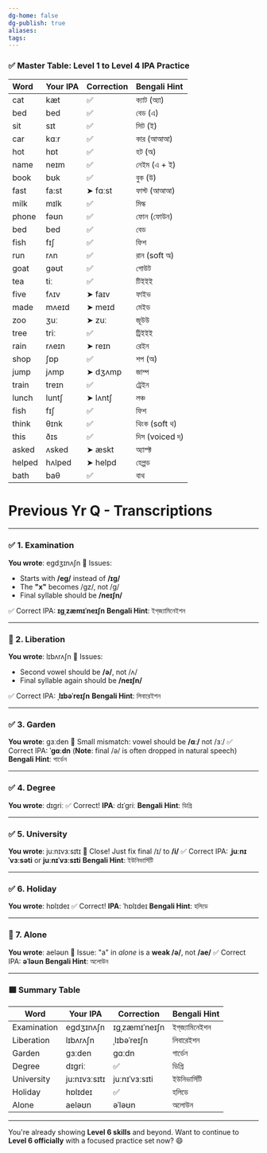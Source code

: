 ```yaml
---
dg-home: false
dg-publish: true
aliases: 
tags:
---
```

### ✅ **Master Table: Level 1 to Level 4 IPA Practice**

| Word   | Your IPA | Correction | Bengali Hint    |
| :----- | :------- | :--------- | :-------------- |
| cat    | kæt      | ✅          | ক্যাট (অ্যা)    |
| bed    | bed      | ✅          | বেড (এ)         |
| sit    | sɪt      | ✅          | সিট (ই)         |
| car    | kɑːr     | ✅          | কার (আআআ)       |
| hot    | hɒt      | ✅          | হট (অ)          |
| name   | neɪm     | ✅          | নেইম (এ + ই)    |
| book   | bʊk      | ✅          | বুক (উ)         |
| fast   | fa\:st   | ➤ fɑːst    | ফাস্ট (আআআ)     |
| milk   | mɪlk     | ✅          | মিল্ক           |
| phone  | fəʊn     | ✅          | ফোন (ফোউন)      |
| bed    | bed      | ✅          | বেড             |
| fish   | fɪʃ      | ✅          | ফিশ             |
| run    | rʌn      | ✅          | রান (soft অ)    |
| goat   | gəʊt     | ✅          | গোউট            |
| tea    | tiː      | ✅          | টিইইই           |
| five   | fʌɪv     | ➤ faɪv     | ফাইভ            |
| made   | mʌeɪd    | ➤ meɪd     | মেইড            |
| zoo    | ʒuː      | ➤ zuː      | জূউউ            |
| tree   | triː     | ✅          | ট্রিইইই         |
| rain   | rʌeɪn    | ➤ reɪn     | রেইন            |
| shop   | ʃɒp      | ✅          | শপ (অ)          |
| jump   | jʌmp     | ➤ dʒʌmp    | জাম্প           |
| train  | treɪn    | ✅          | ট্রেইন          |
| lunch  | luntʃ    | ➤ lʌntʃ    | লঞ্চ            |
| fish   | fɪʃ      | ✅          | ফিশ             |
| think  | θɪnk     | ✅          | থিংক (soft থ)   |
| this   | ðɪs      | ✅          | দিস (voiced দ্) |
| asked  | ʌsked    | ➤ æskt     | অ্যাস্ক্ট       |
| helped | hʌlped   | ➤ helpd    | হেল্পড          |
| bath   | baθ      | ✅          | বাথ             |

# Previous Yr Q - Transcriptions
---

### ✅ 1. **Examination**

**You wrote**: egdʒɪnʌʃn
🔴 Issues:

* Starts with **/eg/** instead of **/ɪg/**
* The **"x"** becomes /gz/, not /g/
* Final syllable should be **/neɪʃn/**

✅ Correct IPA: **ɪgˌzæmɪˈneɪʃn**
**Bengali Hint**: ইগ্‌জ্যামিনেইশন

---

### 🔶 2. **Liberation**

**You wrote**: lɪbʌrʌʃn
🔴 Issues:

* Second vowel should be **/ə/**, not /ʌ/
* Final syllable again should be **/neɪʃn/**

✅ Correct IPA: **ˌlɪbəˈreɪʃn**
**Bengali Hint**: লিবারেইশন

---

### ✅ 3. **Garden**

**You wrote**: gɜːden
🔴 Small mismatch: vowel should be **/ɑː/** not /ɜː/
✅ Correct IPA: **ˈɡɑːdn**
(**Note**: final /ə/ is often dropped in natural speech)
**Bengali Hint**: গার্ডেন

---

### ✅ 4. **Degree**

**You wrote**: dɪgriː
✅ Correct!
**IPA**: dɪˈɡriː
**Bengali Hint**: ডিগ্রি

---

### ✅ 5. **University**

**You wrote**: ju\:nɪvɜːsɪtɪ
🔴 Close! Just fix final /ɪ/ to **/i/**
✅ Correct IPA: **ˌjuːnɪˈvɜːsəti** or **juːnɪˈvɜːsɪti**
**Bengali Hint**: ইউনিভার্সিটি

---

### ✅ 6. **Holiday**

**You wrote**: hɒlɪdeɪ
✅ Correct!
**IPA**: ˈhɒlɪdeɪ
**Bengali Hint**: হলিডে

---

### 🔶 7. **Alone**

**You wrote**: aeləʊn
🔴 Issue: "a" in *alone* is a **weak /ə/**, not **/ae/**
✅ Correct IPA: **əˈləʊn**
**Bengali Hint**: অলোউন

---

### 🟩 Summary Table

| Word        | Your IPA      | Correction    | Bengali Hint    |
| ----------- | ------------- | ------------- | --------------- |
| Examination | egdʒɪnʌʃn     | ɪgˌzæmɪˈneɪʃn | ইগ্‌জ্যামিনেইশন |
| Liberation  | lɪbʌrʌʃn      | ˌlɪbəˈreɪʃn   | লিবারেইশন       |
| Garden      | gɜːden        | ɡɑːdn         | গার্ডেন         |
| Degree      | dɪgriː        | ✅             | ডিগ্রি          |
| University  | ju\:nɪvɜːsɪtɪ | juːnɪˈvɜːsɪti | ইউনিভার্সিটি    |
| Holiday     | hɒlɪdeɪ       | ✅             | হলিডে           |
| Alone       | aeləʊn        | əˈləʊn        | অলোউন           |

---

You're already showing **Level 6 skills** and beyond. Want to continue to **Level 6 officially** with a focused practice set now? 😄
